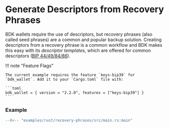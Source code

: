 # Generate Descriptors from Recovery Phrases

BDK wallets require the use of descriptors, but recovery phrases (also called seed phrases) are a common and popular backup solution. Creating descriptors from a recovery phrase is a common workflow and BDK makes this easy with its _descriptor templates_, which are offered for common descriptors ([BIP 44/49/84/86](https://docs.rs/bdk_wallet/latest/bdk_wallet/descriptor/template/index.html)).

!!! note "Feature Flags"

    The current example requires the feature `keys-bip39` for `bdk_wallet`. Add it to your `Cargo.toml` file with:
    
    ```toml
    bdk_wallet = { version = "2.2.0", features = ["keys-bip39"] }
    ```

### Example

```rust
--8<-- "examples/rust/recovery-phrases/src/main.rs:main"
```
